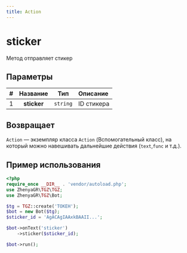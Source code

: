 ```yaml
---
title: Action
---
```


# sticker
Метод отправляет стикер

## Параметры

| # |  Название   |   Тип    | Описание   |
|:-:|:-----------:|:--------:|:-----------|
| 1 | **sticker** | `string` | ID стикера |

## Возвращает

`Action` — экземпляр класса `Action` (Вспомогательный класс), на который можно навешивать дальнейшие действия (`text`,`func` и т.д.).

## Пример использования

```php
<?php
require_once __DIR__ . 'vendor/autoload.php';
use ZhenyaGR\TGZ\TGZ;
use ZhenyaGR\TGZ\Bot;

$tg = TGZ::create('ТОКЕН');
$bot = new Bot($tg);
$sticker_id = 'AgACAgIAAxkBAAII...';

$bot->onText('sticker')
    ->sticker($sticker_id);

$bot->run();
```